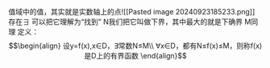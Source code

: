 值域中的值，其实就是实数轴上的点![[Pasted image 20240923185233.png]]
			存在∃ 可以把它理解为“找到”
			N我们把它叫做下界，其中最大的就是下确界
			M同理
			定义：
				$$\begin{align}
				设y=f(x),x∈D，∃常数N≤M\\
				∀x∈D，都有N≤f(x)≤M，则称f(x)是D上的有界函数
				\end{align}$$